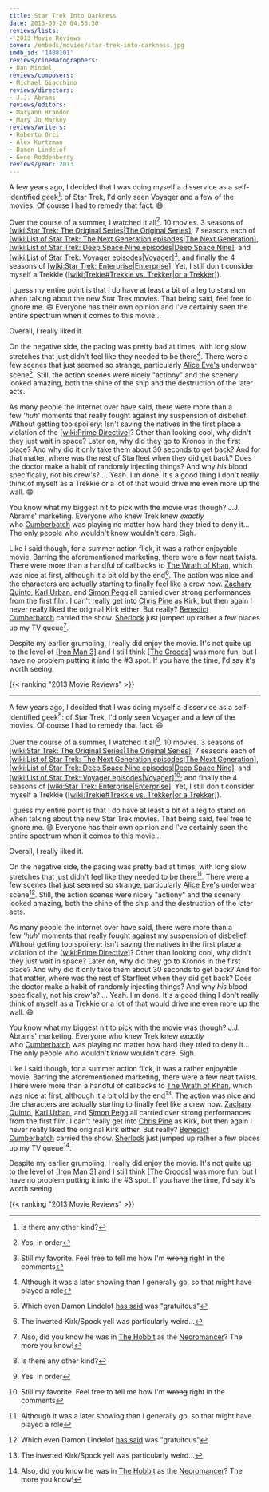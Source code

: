 ```yaml
---
title: Star Trek Into Darkness
date: 2013-05-20 04:55:30
reviews/lists:
- 2013 Movie Reviews
cover: /embeds/movies/star-trek-into-darkness.jpg
imdb_id: '1408101'
reviews/cinematographers:
- Dan Mindel
reviews/composers:
- Michael Giacchino
reviews/directors:
- J.J. Abrams
reviews/editors:
- Maryann Brandon
- Mary Jo Markey
reviews/writers:
- Roberto Orci
- Alex Kurtzman
- Damon Lindelof
- Gene Roddenberry
reviews/year: 2013
---
```

A few years ago, I decided that I was doing myself a disservice as a self-identified geek[^1]: of Star Trek, I'd only seen Voyager and a few of the movies. Of course I had to remedy that fact. :smile:

Over the course of a summer, I watched it all[^2]. 10 movies. 3 seasons of [[wiki:Star Trek: The Original Series|The Original Series]](); 7 seasons each of [[wiki:List of Star Trek: The Next Generation episodes|The Next Generation]](), [[wiki:List of Star Trek: Deep Space Nine episodes|Deep Space Nine]](), and [[wiki:List of Star Trek: Voyager episodes|Voyager]]()[^3]; and finally the 4 seasons of [[wiki:Star Trek: Enterprise|Enterprise]](). Yet, I still don't consider myself a Trekkie ([[wiki:Trekie#Trekkie vs. Trekker|or a Trekker]]()).

I guess my entire point is that I do have at least a bit of a leg to stand on when talking about the new Star Trek movies. That being said, feel free to ignore me. :smile: Everyone has their own opinion and I've certainly seen the entire spectrum when it comes to this movie...

<!--more-->

Overall, I really liked it.

On the negative side, the pacing was pretty bad at times, with long slow stretches that just didn't feel like they needed to be there[^4]. There were a few scenes that just seemed so strange, particularly <a itemprop="url" href="http://www.imdb.com/name/nm1404408/?ref_=tt_cl_t11">Alice Eve's</a> underwear scene[^5]. Still, the action scenes were nicely "actiony" and the scenery looked amazing, both the shine of the ship and the destruction of the later acts.

As many people the internet over have said, there were more than a few *'huh'* moments that really fought against my suspension of disbelief. Without getting too spoilery: Isn't saving the natives in the first place a violation of the [[wiki:Prime Directive]]()? Other than looking cool, why didn't they just wait in space? Later on, why did they go to Kronos in the first place? And why did it only take them about 30 seconds to get back? And for that matter, where was the rest of Starfleet when they did get back? Does the doctor make a habit of randomly injecting things? And why *his* blood specifically, not his crew's? ... Yeah. I'm done. It's a good thing I don't really think of myself as a Trekkie or a lot of that would drive me even more up the wall. :smile:

You know what my biggest nit to pick with the movie was though? J.J. Abrams' marketing. Everyone who knew Trek knew *exactly* who <a itemprop="url" href="http://www.imdb.com/name/nm1212722/?ref_=tt_cl_t7">Cumberbatch</a> was playing no matter how hard they tried to deny it... The only people who wouldn't know wouldn't care. Sigh.

Like I said though, for a summer action flick, it was a rather enjoyable movie. Barring the aforementioned marketing, there were a few neat twists. There were more than a handful of callbacks to <a href="http://www.imdb.com/title/tt0084726/?ref_=fn_al_tt_2">The Wrath of Khan</a>, which was nice at first, although it a bit old by the end[^6]. The action was nice and the characters are actually starting to finally feel like a crew now. <a itemprop="url" href="http://www.imdb.com/name/nm0704270/?ref_=tt_cl_t2">Zachary Quinto</a>, <a itemprop="url" href="http://www.imdb.com/name/nm0881631/?ref_=tt_cl_t4">Karl Urban</a>, and <a itemprop="url" href="http://www.imdb.com/name/nm0670408/?ref_=tt_cl_t5">Simon Pegg</a> all carried over strong performances from the first film. I can't really get into <a itemprop="url" href="http://www.imdb.com/name/nm1517976/?ref_=tt_cl_t1">Chris Pine</a> as Kirk, but then again I never really liked the original Kirk either. But really? <a itemprop="url" href="http://www.imdb.com/name/nm1212722/?ref_=tt_cl_t7">Benedict Cumberbatch</a> carried the show. <a href="http://www.imdb.com/title/tt1475582/">Sherlock</a> just jumped up rather a few places up my TV queue[^7].

Despite my earlier grumbling, I really did enjoy the movie. It's not quite up to the level of [[Iron Man 3]]() and I still think [[The Croods]]() was more fun, but I have no problem putting it into the #3 spot. If you have the time, I'd say it's worth seeing.

{{< ranking "2013 Movie Reviews" >}}

[^1]: Is there any other kind?
[^2]: Yes, in order
[^3]: Still my favorite. Feel free to tell me how I'm ~~wrong~~ right in the comments
[^4]: Although it was a later showing than I generally go, so that might have played a role
[^5]: Which even Damon Lindelof <a href="http://io9.com/damon-lindelof-admits-the-star-trek-nudity-was-gratuit-508967420">has said</a> was "gratuitous"
[^6]: The inverted Kirk/Spock yell was particularly weird...
[^7]: Also, did you know he was in <a href="http://www.imdb.com/title/tt0903624/">The Hobbit</a> as the <a href="http://www.imdb.com/character/ch0000156">Necromancer</a>? The more you know!
---
A few years ago, I decided that I was doing myself a disservice as a self-identified geek[^1]: of Star Trek, I'd only seen Voyager and a few of the movies. Of course I had to remedy that fact. :smile:

Over the course of a summer, I watched it all[^2]. 10 movies. 3 seasons of [[wiki:Star Trek: The Original Series|The Original Series]](); 7 seasons each of [[wiki:List of Star Trek: The Next Generation episodes|The Next Generation]](), [[wiki:List of Star Trek: Deep Space Nine episodes|Deep Space Nine]](), and [[wiki:List of Star Trek: Voyager episodes|Voyager]]()[^3]; and finally the 4 seasons of [[wiki:Star Trek: Enterprise|Enterprise]](). Yet, I still don't consider myself a Trekkie ([[wiki:Trekie#Trekkie vs. Trekker|or a Trekker]]()).

I guess my entire point is that I do have at least a bit of a leg to stand on when talking about the new Star Trek movies. That being said, feel free to ignore me. :smile: Everyone has their own opinion and I've certainly seen the entire spectrum when it comes to this movie...

<!--more-->

Overall, I really liked it.

On the negative side, the pacing was pretty bad at times, with long slow stretches that just didn't feel like they needed to be there[^4]. There were a few scenes that just seemed so strange, particularly <a itemprop="url" href="http://www.imdb.com/name/nm1404408/?ref_=tt_cl_t11">Alice Eve's</a> underwear scene[^5]. Still, the action scenes were nicely "actiony" and the scenery looked amazing, both the shine of the ship and the destruction of the later acts.

As many people the internet over have said, there were more than a few *'huh'* moments that really fought against my suspension of disbelief. Without getting too spoilery: Isn't saving the natives in the first place a violation of the [[wiki:Prime Directive]]()? Other than looking cool, why didn't they just wait in space? Later on, why did they go to Kronos in the first place? And why did it only take them about 30 seconds to get back? And for that matter, where was the rest of Starfleet when they did get back? Does the doctor make a habit of randomly injecting things? And why *his* blood specifically, not his crew's? ... Yeah. I'm done. It's a good thing I don't really think of myself as a Trekkie or a lot of that would drive me even more up the wall. :smile:

You know what my biggest nit to pick with the movie was though? J.J. Abrams' marketing. Everyone who knew Trek knew *exactly* who <a itemprop="url" href="http://www.imdb.com/name/nm1212722/?ref_=tt_cl_t7">Cumberbatch</a> was playing no matter how hard they tried to deny it... The only people who wouldn't know wouldn't care. Sigh.

Like I said though, for a summer action flick, it was a rather enjoyable movie. Barring the aforementioned marketing, there were a few neat twists. There were more than a handful of callbacks to <a href="http://www.imdb.com/title/tt0084726/?ref_=fn_al_tt_2">The Wrath of Khan</a>, which was nice at first, although it a bit old by the end[^6]. The action was nice and the characters are actually starting to finally feel like a crew now. <a itemprop="url" href="http://www.imdb.com/name/nm0704270/?ref_=tt_cl_t2">Zachary Quinto</a>, <a itemprop="url" href="http://www.imdb.com/name/nm0881631/?ref_=tt_cl_t4">Karl Urban</a>, and <a itemprop="url" href="http://www.imdb.com/name/nm0670408/?ref_=tt_cl_t5">Simon Pegg</a> all carried over strong performances from the first film. I can't really get into <a itemprop="url" href="http://www.imdb.com/name/nm1517976/?ref_=tt_cl_t1">Chris Pine</a> as Kirk, but then again I never really liked the original Kirk either. But really? <a itemprop="url" href="http://www.imdb.com/name/nm1212722/?ref_=tt_cl_t7">Benedict Cumberbatch</a> carried the show. <a href="http://www.imdb.com/title/tt1475582/">Sherlock</a> just jumped up rather a few places up my TV queue[^7].

Despite my earlier grumbling, I really did enjoy the movie. It's not quite up to the level of [[Iron Man 3]]() and I still think [[The Croods]]() was more fun, but I have no problem putting it into the #3 spot. If you have the time, I'd say it's worth seeing.

{{< ranking "2013 Movie Reviews" >}}

[^1]: Is there any other kind?
[^2]: Yes, in order
[^3]: Still my favorite. Feel free to tell me how I'm ~~wrong~~ right in the comments
[^4]: Although it was a later showing than I generally go, so that might have played a role
[^5]: Which even Damon Lindelof <a href="http://io9.com/damon-lindelof-admits-the-star-trek-nudity-was-gratuit-508967420">has said</a> was "gratuitous"
[^6]: The inverted Kirk/Spock yell was particularly weird...
[^7]: Also, did you know he was in <a href="http://www.imdb.com/title/tt0903624/">The Hobbit</a> as the <a href="http://www.imdb.com/character/ch0000156">Necromancer</a>? The more you know!